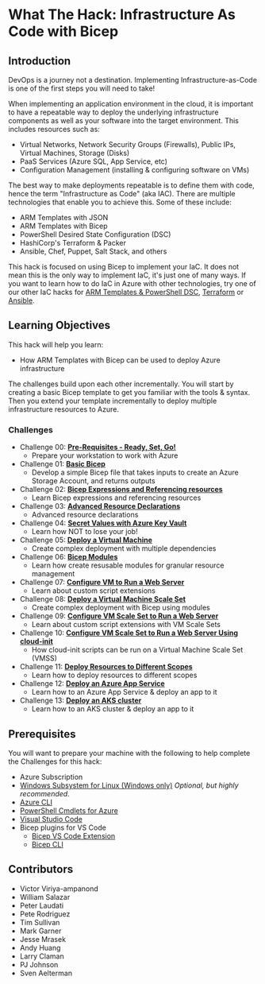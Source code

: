 # What The Hack: Infrastructure As Code with Bicep

## Introduction

DevOps is a journey not a destination. Implementing Infrastructure-as-Code is one of the first steps you will need to take!

When implementing an application environment in the cloud, it is important to have a repeatable way to deploy the underlying infrastructure components as well as your software into the target environment.  This includes resources such as:
- Virtual Networks, Network Security Groups (Firewalls), Public IPs, Virtual Machines, Storage (Disks)
- PaaS Services (Azure SQL, App Service, etc)
- Configuration Management (installing & configuring software on VMs)

The best way to make deployments repeatable is to define them with code, hence the term "Infrastructure as Code" (aka IAC).  There are multiple technologies that enable you to achieve this. Some of these include:
- ARM Templates with JSON
- ARM Templates with Bicep
- PowerShell Desired State Configuration (DSC)
- HashiCorp's Terraform & Packer
- Ansible, Chef, Puppet, Salt Stack, and others

This hack is focused on using Bicep to implement your IaC. It does not mean this is the only way to implement IaC, it's just one of many ways. If you want to learn how to do IaC in Azure with other technologies, try one of our other IaC hacks for [ARM Templates & PowerShell DSC](../011-InfraAsCode-ARM-DSC), [Terraform](../012-InfraAsCode-Terraform/) or [Ansible](../013-InfraAsCode-Ansible).

## Learning Objectives

This hack will help you learn:
- How ARM Templates with Bicep can be used to deploy Azure infrastructure

The challenges build upon each other incrementally. You will start by creating a basic Bicep template to get you familiar with the tools & syntax.  Then you extend your template incrementally to deploy multiple infrastructure resources to Azure.

### Challenges

- Challenge 00: **[Pre-Requisites - Ready, Set, Go!](./Student/Challenge-00.md)**
   - Prepare your workstation to work with Azure
- Challenge 01: **[Basic Bicep](./Student/Challenge-01.md)**
   - Develop a simple Bicep file that takes inputs to create an Azure Storage Account, and returns outputs
- Challenge 02: **[Bicep Expressions and Referencing resources](./Student/Challenge-02.md)**
   - Learn Bicep expressions and referencing resources
- Challenge 03: **[Advanced Resource Declarations](./Student/Challenge-03.md)**
   - Advanced resource declarations
- Challenge 04: **[Secret Values with Azure Key Vault](./Student/Challenge-04.md)**
   - Learn how NOT to lose your job!
- Challenge 05: **[Deploy a Virtual Machine](./Student/Challenge-05.md)**
   - Create complex deployment with multiple dependencies
- Challenge 06: **[Bicep Modules](./Student/Challenge-06.md)**
   - Learn how create resusable modules for granular resource management
- Challenge 07: **[Configure VM to Run a Web Server](./Student/Challenge-07.md)**
   - Learn about custom script extensions
- Challenge 08: **[Deploy a Virtual Machine Scale Set](./Student/Challenge-08.md)**
   - Create complex deployment with Bicep using modules
- Challenge 09: **[Configure VM Scale Set to Run a Web Server](./Student/Challenge-09.md)**
   - Learn about custom script extensions with VM Scale Sets
- Challenge 10: **[Configure VM Scale Set to Run a Web Server Using cloud-init](./Student/Challenge-10.md)**
   - How cloud-init scripts can be run on a Virtual Machine Scale Set (VMSS)
- Challenge 11: **[Deploy Resources to Different Scopes](./Student/Challenge-11.md)**
   - Learn how to deploy resources to different scopes   
- Challenge 12: **[Deploy an Azure App Service](./Student/Challenge-12.md)**
   - Learn how to an Azure App Service & deploy an app to it   
- Challenge 13: **[Deploy an AKS cluster](./Student/Challenge-13.md)**
   - Learn how to an AKS cluster & deploy an app to it   

## Prerequisites

You will want to prepare your machine with the following to help complete the Challenges for this hack:

* Azure Subscription
* [Windows Subsystem for Linux (Windows only)](https://docs.microsoft.com/en-us/windows/wsl/install-win10) *Optional, but highly recommended.*
* [Azure CLI](https://docs.microsoft.com/en-us/cli/azure/install-azure-cli)
* [PowerShell Cmdlets for Azure](https://docs.microsoft.com/en-us/powershell/azure/?view=azps-5.6.0)
* [Visual Studio Code](https://code.visualstudio.com/)
* Bicep plugins for VS Code
	* [Bicep VS Code Extension](https://marketplace.visualstudio.com/items?itemName=ms-azuretools.vscode-bicep)
	* [Bicep CLI](https://github.com/Azure/bicep/blob/main/docs/installing.md)

## Contributors

- Victor Viriya-ampanond
- William Salazar 
- Peter Laudati
- Pete Rodriguez
- Tim Sullivan
- Mark Garner
- Jesse Mrasek
- Andy Huang
- Larry Claman
- PJ Johnson
- Sven Aelterman
